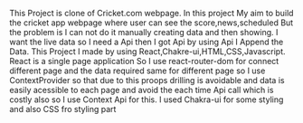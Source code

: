 This Project is clone of Cricket.com webpage.
In this project My aim to build the cricket app webpage where user can see the score,news,scheduled
But the problem is I can not do it manually creating data and then showing.
I want the live data so I need a Api then I got Api by using Api I Append the Data.
This Project  I made by using React,Chakre-ui,HTML,CSS,Javascript.
React is a single page application 
So I use react-router-dom for connect different page and the data
required same for different page so I use ContextProvider so that due to this proops drilling is avoidable and data is easily acessible to each page
and avoid the each time Api call which is costly also so I use Context Api for this.
I used Chakra-ui for some styling and also CSS fro styling part 

